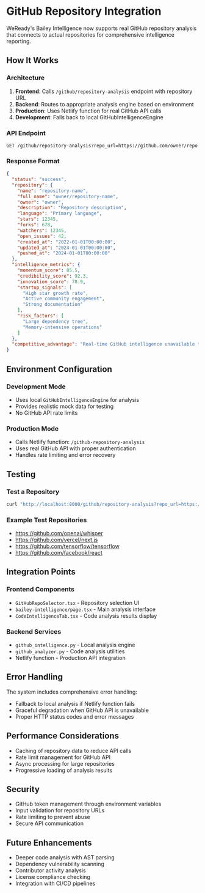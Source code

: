 # GitHub Repository Integration

WeReady's Bailey Intelligence now supports real GitHub repository analysis that connects to actual repositories for comprehensive intelligence reporting.

## How It Works

### Architecture
1. **Frontend**: Calls `/github/repository-analysis` endpoint with repository URL
2. **Backend**: Routes to appropriate analysis engine based on environment
3. **Production**: Uses Netlify function for real GitHub API calls
4. **Development**: Falls back to local GitHubIntelligenceEngine

### API Endpoint
```http
GET /github/repository-analysis?repo_url=https://github.com/owner/repo
```

### Response Format
```json
{
  "status": "success",
  "repository": {
    "name": "repository-name",
    "full_name": "owner/repository-name",
    "owner": "owner",
    "description": "Repository description",
    "language": "Primary language",
    "stars": 12345,
    "forks": 678,
    "watchers": 12345,
    "open_issues": 42,
    "created_at": "2022-01-01T00:00:00",
    "updated_at": "2024-01-01T00:00:00",
    "pushed_at": "2024-01-01T00:00:00"
  },
  "intelligence_metrics": {
    "momentum_score": 85.5,
    "credibility_score": 92.3,
    "innovation_score": 78.9,
    "startup_signals": [
      "High star growth rate",
      "Active community engagement",
      "Strong documentation"
    ],
    "risk_factors": [
      "Large dependency tree",
      "Memory-intensive operations"
    ]
  },
  "competitive_advantage": "Real-time GitHub intelligence unavailable to ChatGPT"
}
```

## Environment Configuration

### Development Mode
- Uses local `GitHubIntelligenceEngine` for analysis
- Provides realistic mock data for testing
- No GitHub API rate limits

### Production Mode
- Calls Netlify function: `/github-repository-analysis`
- Uses real GitHub API with proper authentication
- Handles rate limiting and error recovery

## Testing

### Test a Repository
```bash
curl "http://localhost:8000/github/repository-analysis?repo_url=https://github.com/openai/whisper"
```

### Example Test Repositories
- https://github.com/openai/whisper
- https://github.com/vercel/next.js  
- https://github.com/tensorflow/tensorflow
- https://github.com/facebook/react

## Integration Points

### Frontend Components
- `GitHubRepoSelector.tsx` - Repository selection UI
- `bailey-intelligence/page.tsx` - Main analysis interface
- `CodeIntelligenceTab.tsx` - Code analysis results display

### Backend Services
- `github_intelligence.py` - Local analysis engine
- `github_analyzer.py` - Code analysis utilities
- Netlify function - Production API integration

## Error Handling

The system includes comprehensive error handling:
- Fallback to local analysis if Netlify function fails
- Graceful degradation when GitHub API is unavailable
- Proper HTTP status codes and error messages

## Performance Considerations

- Caching of repository data to reduce API calls
- Rate limit management for GitHub API
- Async processing for large repositories
- Progressive loading of analysis results

## Security

- GitHub token management through environment variables
- Input validation for repository URLs
- Rate limiting to prevent abuse
- Secure API communication

## Future Enhancements

- Deeper code analysis with AST parsing
- Dependency vulnerability scanning
- Contributor activity analysis
- License compliance checking
- Integration with CI/CD pipelines
